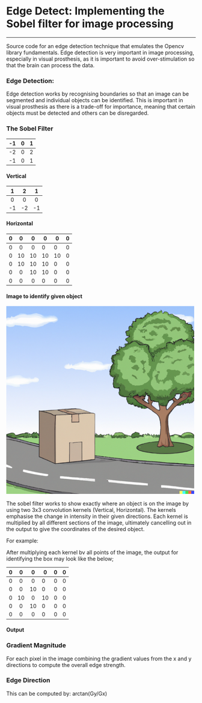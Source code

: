 # Edge Detect: Implementing the Sobel filter for image processing

---

Source code for an edge detection technique that emulates the Opencv library fundamentals. Edge detection is very important in image processing, especially in visual prosthesis, as it is important to avoid over-stimulation so that the brain can process the data. 

### Edge Detection: 

Edge detection works by recognising boundaries so that an image can be segmented and individual objects can be identified. This is important in visual prosthesis as there is a trade-off for importance, meaning that certain objects must be detected and others can be disregarded. 

### The Sobel Filter

| -1  |  0  |  1  |      
|:---:|:---:|:---:|
| -2  |  0  |  2  |
| -1  |  0  |  1  |

#### Vertical


|  1  |  2  |  1  |
|:---:|:---:|:---:|
|  0  |  0  |  0  |
| -1  | -2  | -1  |

#### Horizontal


|  0  |  0  |  0  | 0   | 0   | 0   |
|:---:|:---:|:---:|-----|-----|-----|
|  0  |  0  |  0  | 0   | 0   | 0   |
|  0  | 10  | 10  | 10  | 10  | 0   |
|  0  | 10  | 10  | 10  | 0   | 0   |
|  0  |  0  | 10  | 10  | 0   | 0   |
|  0  |  0  |  0  | 0   | 0   |  0  |

#### Image to identify given object

<img alt="plot" height="500" src="./cartoon.png" width="500"/>


The sobel filter works to show exactly where an object is on the image by using two 3x3 convolution kernels (Vertical, Horizontal). The kernels emphasise the change in intensity in their given directions. 
Each kernel is multiplied by all different sections of the image, ultimately cancelling out in the output to give the coordinates of the desired object. 

For example: 

After multiplying each kernel bv all points of the image, the output for identifying the box may look like the below; 



|  0  |  0  |  0  | 0   | 0   | 0   |
|:---:|:---:|:---:|-----|-----|-----|
|  0  |  0  |  0  | 0   | 0   | 0   |
|  0  |  0  | 10  | 0   | 0   | 0   |
|  0  | 10  |  0  | 10  | 0   | 0   |
|  0  |  0  | 10  | 0   | 0   | 0   |
|  0  |  0  |  0  | 0   | 0   |  0  |

#### Output

### Gradient Magnitude

For each pixel in the image combining the gradient values from the x and y directions to compute the overall edge strength. 


### Edge Direction 

This can be computed by: arctan(Gy/Gx)